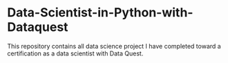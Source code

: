 # Data-Scientist-in-Python-with-Dataquest
This repository contains all data science project I have completed toward a certification as a data scientist with Data Quest.
